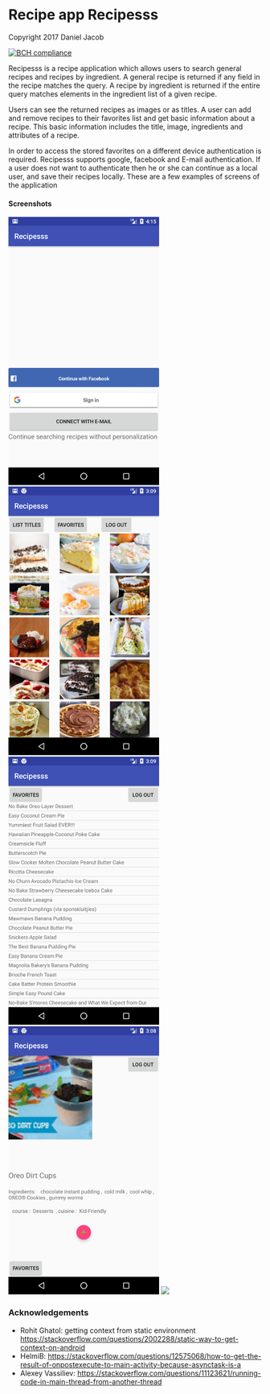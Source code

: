 <h1>Recipe app Recipesss</h1>

Copyright 2017 Daniel Jacob

[![BCH compliance](https://bettercodehub.com/edge/badge/us3rna/Recipes?branch=master)](https://bettercodehub.com/)


<p align="center">
  
  Recipesss is a recipe application which allows users to search general recipes and recipes by ingredient. A general recipe is returned if any field in the recipe matches the query. A recipe by ingredient is returned if the entire query matches elements in the ingredient list of a given recipe. 
  
Users can see the returned recipes as images or as titles. A user can add and remove recipes to their favorites list and get basic information about a recipe. This basic information includes the title, image, ingredients and attributes of a recipe. 

In order to access the stored favorites on a different device authentication is required. Recipesss supports google, facebook and E-mail authentication. If a user does not want to authenticate then he or she can continue as a local user, and save their recipes locally. These are a few examples of screens of the application
 <h4>Screenshots</h4>
  <img src="/doc/loginscreen.png" width="300"/>
  <img src="/doc/gridview.png" width="300"/>
  <img src="/doc/titles.png" width="300"/>
  <img src="/doc/details.png" width="300"/>
  <img src="favorites.png" width="300"/>
</p>
<h3>Acknowledgements</h3>

- Rohit Ghatol: getting context from static environment https://stackoverflow.com/questions/2002288/static-way-to-get-context-on-android
- HelmiB: https://stackoverflow.com/questions/12575068/how-to-get-the-result-of-onpostexecute-to-main-activity-because-asynctask-is-a
- Alexey Vassiliev: https://stackoverflow.com/questions/11123621/running-code-in-main-thread-from-another-thread
